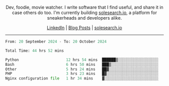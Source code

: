 <p align="center">Dev, foodie, movie watcher. I write software that I find useful, and share it in case others do too. I'm currently building <a href="https://solesearch.io">solesearch.io</a>, a platform for sneakerheads and developers alike.</p>
<p align="center">
  <a href="https://www.linkedin.com/in/peter-rauscher">LinkedIn</a>
  |
  <a href="https://dev.to/peterrauscher">Blog Posts</a>
  |
  <a href="https://solesearch.io">solesearch.io</a>
</p>
<hr/>
<!--START_SECTION:waka-->

```python
From: 20 September 2024 - To: 20 October 2024

Total Time: 44 hrs 52 mins

Python                     12 hrs 54 mins  ██████▒░░░░░░░░░░░░░░░░░░   25.69 %
Bash                       6 hrs 50 mins   ███▒░░░░░░░░░░░░░░░░░░░░░   13.62 %
Other                      5 hrs 24 mins   ██▓░░░░░░░░░░░░░░░░░░░░░░   10.74 %
PHP                        3 hrs 23 mins   █▓░░░░░░░░░░░░░░░░░░░░░░░   06.73 %
Nginx configuration file   1 hr 34 mins    ▓░░░░░░░░░░░░░░░░░░░░░░░░   03.15 %
```

<!--END_SECTION:waka-->
